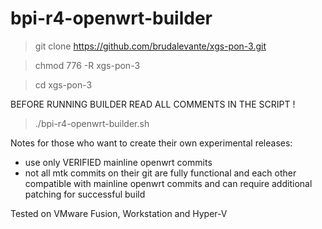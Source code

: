 # bpi-r4-openwrt-builder
 
 >git clone https://github.com/brudalevante/xgs-pon-3.git   
 
 >chmod 776 -R xgs-pon-3
 
 >cd xgs-pon-3
 
 BEFORE RUNNING BUILDER READ ALL COMMENTS IN THE SCRIPT !
 
 >./bpi-r4-openwrt-builder.sh
 
 
 Notes for those who want to create their own experimental releases:
- use only VERIFIED mainline openwrt commits
- not all mtk  commits on their git are fully functional and each other compatible
  with mainline openwrt commits and can require additional patching for successful 
  build
 
  
 Tested on VMware Fusion, Workstation and Hyper-V
